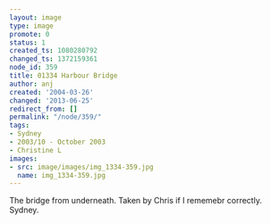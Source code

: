 ```yaml
---
layout: image
type: image
promote: 0
status: 1
created_ts: 1080280792
changed_ts: 1372159361
node_id: 359
title: 01334 Harbour Bridge
author: anj
created: '2004-03-26'
changed: '2013-06-25'
redirect_from: []
permalink: "/node/359/"
tags:
- Sydney
- 2003/10 - October 2003
- Christine L
images:
- src: image/images/img_1334-359.jpg
  name: img_1334-359.jpg
---
```

The bridge from underneath.  Taken by Chris if I rememebr correctly.  Sydney.
